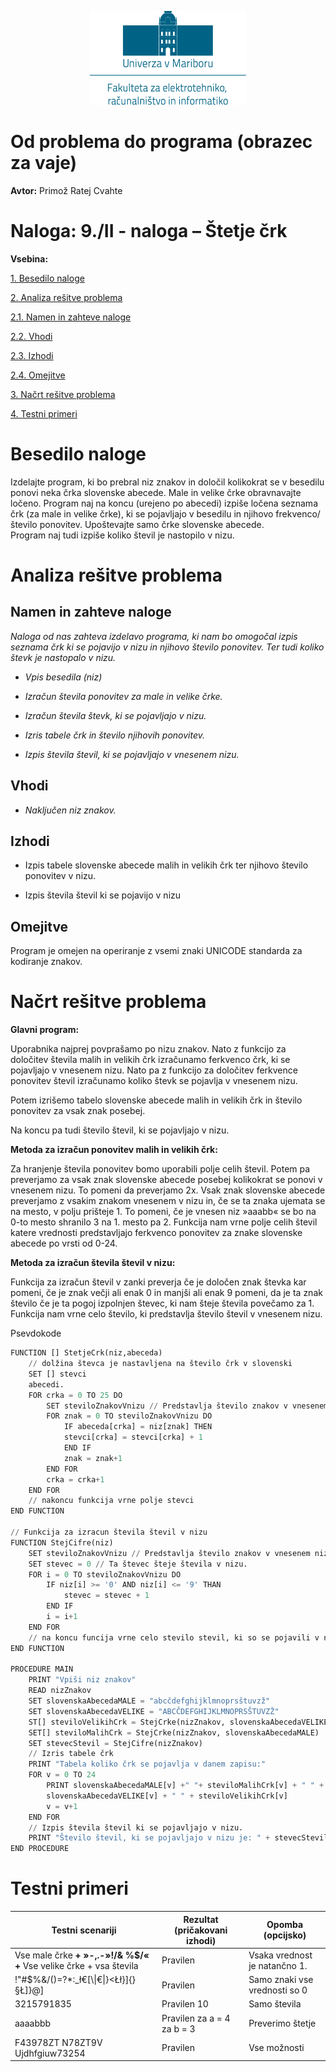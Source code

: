 <p align="center">
  <img width="250" height="150" src="media/feri_logo.png" />
</p>

# Od problema do programa (obrazec za vaje)

**Avtor:** Primož Ratej Cvahte

# **Naloga:** 9./II - naloga – Štetje črk

**Vsebina:**

[1. Besedilo naloge](#besedilo-naloge)

[2. Analiza rešitve problema](#_Toc368395464)

[2.1. Namen in zahteve naloge](#_Toc368395465)

[2.2. Vhodi](#_Toc368395466)

[2.3. Izhodi](#izhodi)

[2.4. Omejitve](#omejitve)

[3. Načrt rešitve problema](#_Toc368395469)

[4. Testni primeri](#_Toc368395470)

# Besedilo naloge

Izdelajte program, ki bo prebral niz znakov in določil kolikokrat se v besedilu
ponovi neka črka slovenske abecede. Male in velike črke obravnavajte ločeno.
Program naj na koncu (urejeno po abecedi) izpiše ločena seznama črk (za male in
velike črke), ki se pojavljajo v besedilu in njihovo frekvenco/število
ponovitev. Upoštevajte samo črke slovenske abecede.  
Program naj tudi izpiše koliko števil je nastopilo v nizu.

# Analiza rešitve problema

## Namen in zahteve naloge

*Naloga od nas zahteva izdelavo programa, ki nam bo omogočal izpis seznama črk
ki se pojavijo v nizu in njihovo število ponovitev. Ter tudi koliko števk je
nastopalo v nizu.*

-   *Vpis besedila (niz)*

-   *Izračun števila ponovitev za male in velike črke.*

-   *Izračun števila števk, ki se pojavljajo v nizu.*

-   *Izris tabele črk in število njihovih ponovitev.*

-   *Izpis števila števil, ki se pojavljajo v vnesenem nizu.*

## Vhodi

-   *Naključen niz znakov.*

## Izhodi

-   Izpis tabele slovenske abecede malih in velikih črk ter njihovo število
    ponovitev v nizu.

-   Izpis števila števil ki se pojavijo v nizu

## Omejitve

Program je omejen na operiranje z vsemi znaki UNICODE standarda za kodiranje
znakov.

# Načrt rešitve problema

**Glavni program:**

Uporabnika najprej povprašamo po nizu znakov. Nato z funkcijo za določitev
števila malih in velikih črk izračunamo ferkvenco črk, ki se pojavljajo v
vnesenem nizu. Nato pa z funkcijo za določitev ferkvence ponovitev števil
izračunamo koliko števk se pojavlja v vnesenem nizu.

Potem izrišemo tabelo slovenske abecede malih in velikih črk in število
ponovitev za vsak znak posebej.

Na koncu pa tudi število števil, ki se pojavljajo v nizu.

**Metoda za izračun ponovitev malih in velikih črk:**

Za hranjenje števila ponovitev bomo uporabili polje celih števil. Potem pa
preverjamo za vsak znak slovenske abecede posebej kolikokrat se ponovi v
vnesenem nizu. To pomeni da preverjamo 2x. Vsak znak slovenske abecede
preverjamo z vsakim znakom vnesenem v nizu in, če se ta znaka ujemata se na
mesto, v polju prišteje 1. To pomeni, če je vnesen niz »aaabb« se bo na 0-to
mesto shranilo 3 na 1. mesto pa 2. Funkcija nam vrne polje celih števil katere
vrednosti predstavljajo ferkvenco ponovitev za znake slovenske abecede po vrsti
od 0-24.

**Metoda za izračun števila števil v nizu:**

Funkcija za izračun števil v zanki preverja če je določen znak števka kar
pomeni, če je znak večji ali enak 0 in manjši ali enak 9 pomeni, da je ta znak
število če je ta pogoj izpolnjen števec, ki nam šteje števila povečamo za 1.
Funkcija nam vrne celo število, ki predstavlja število števil v vnesenem nizu.

Psevdokode
``` python
FUNCTION [] StetjeCrk(niz,abeceda)
	// dolžina števca je nastavljena na število črk v slovenski
	SET [] stevci 
	abecedi.
	FOR crka = 0 TO 25 DO
		SET steviloZnakovVnizu // Predstavlja število znakov v vnesenem nizu.
		FOR znak = 0 TO steviloZnakovVnizu DO
			IF abeceda[crka] = niz[znak] THEN
			stevci[crka] = stevci[crka] + 1
			END IF
			znak = znak+1
		END FOR
		crka = crka+1
	END FOR
	// nakoncu funkcija vrne polje stevci
END FUNCTION

// Funkcija za izracun števila števil v nizu
FUNCTION StejCifre(niz)
	SET steviloZnakovVnizu // Predstavlja število znakov v vnesenem nizu.
	SET stevec = 0 // Ta števec šteje števila v nizu.
	FOR i = 0 TO steviloZnakovVnizu DO
		IF niz[i] >= '0' AND niz[i] <= '9' THAN
			stevec = stevec + 1
		END IF
		i = i+1
	END FOR
	// na koncu funcija vrne celo stevilo stevil, ki so se pojavili v nizu.
END FUNCTION

PROCEDURE MAIN
	PRINT "Vpiši niz znakov"
	READ nizZnakov
	SET slovenskaAbecedaMALE = "abcčdefghijklmnoprsštuvzž"
	SET slovenskaAbecedaVELIKE = "ABCČDEFGHIJKLMNOPRSŠTUVZŽ"
	ST[] steviloVelikihCrk = StejCrke(nizZnakov, slovenskaAbecedaVELIKE)
	SET[] steviloMalihCrk = StejCrke(nizZnakov, slovenskaAbecedaMALE)
	SET stevecStevil = StejCifre(nizZnakov)
	// Izris tabele črk
	PRINT "Tabela koliko črk se pojavlja v danem zapisu:"
	FOR v = 0 TO 24
		PRINT slovenskaAbecedaMALE[v] +" "+ steviloMalihCrk[v] + " " +
		slovenskaAbecedaVELIKE[v] + " " + steviloVelikihCrk[v]
		v = v+1
	END FOR
	// Izpis števila števil ki se pojavljajo v nizu.
	PRINT "Število števil, ki se pojavljajo v nizu je: " + stevecStevil
END PROCEDURE
```

# Testni primeri

| **Testni scenariji**                                                | **Rezultat (pričakovani izhodi)** | **Opomba (opcijsko)**         |
|---------------------------------------------------------------------|-----------------------------------|-------------------------------|
| Vse male črke **+ »-,.-»!/& %\$/« +** Vse velike črke + vsa števila | Pravilen                          | Vsaka vrednost je natančno 1. |
| !"\#\$%&/()=?\*:_ł€[\\\|€\|}\<Łł}]{}§Ł]}@]                          | Pravilen                          | Samo znaki vse vrednosti so 0 |
| 3215791835                                                          | Pravilen 10                       | Samo števila                  |
| aaaabbb                                                             | Pravilen za a = 4 za b = 3        | Preverimo štetje              |
| F43978ZT N78ZT9V Ujdhfgiuw73254                                     | Pravilen                          | Vse možnosti                  |
